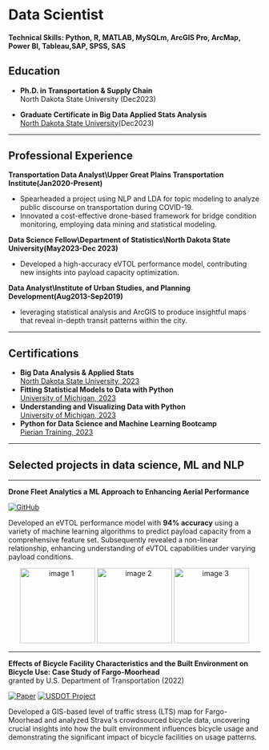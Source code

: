 # Data Scientist 


#### Technical Skills: Python, R, MATLAB, MySQLm, ArcGIS Pro, ArcMap, Power BI, Tableau,SAP, SPSS, SAS


##  Education

- **Ph.D. in Transportation & Supply Chain**      
  North Dakota State University (Dec2023)

- **Graduate Certificate in Big Data Applied Stats Analysis**      
  [North Dakota State University](https://www.parchment.com/u/award/83d69a01410dc0aebd33f3b4c973afad)(Dec2023)


---


## Professional Experience

**Transportation Data Analyst\Upper Great Plains Transportation Institute(Jan2020-Present)**
- Spearheaded a project using NLP and LDA for topic modeling to analyze public discourse on transportation during COVID-19.
- Innovated a cost-effective drone-based framework for bridge condition monitoring, employing data mining and statistical modeling.

**Data Science Fellow\Department of Statistics\North Dakota State University(May2023-Dec 2023)**
- Developed a high-accuracy eVTOL performance model, contributing new insights into payload capacity optimization.

**Data Analyst\Institute of Urban Studies, and Planning Development(Aug2013-Sep2019)**    
- leveraging statistical analysis and ArcGIS to produce insightful maps that reveal in-depth transit patterns within the city.

  
---



## Certifications

- **Big Data Analysis & Applied Stats**                   
   [North Dakota State University, 2023](https://www.parchment.com/u/award/83d69a01410dc0aebd33f3b4c973afad)
- **Fitting Statistical Models to Data with Python**       
   [University of Michigan, 2023](https://www.coursera.org/account/accomplishments/certificate/5KXUGKKKFJJR)
- **Understanding and Visualizing Data with Python**       
  [University of Michigan, 2023](https://www.coursera.org/account/accomplishments/verify/FY5V7DVXVBJX?utm_source=link&utm_medium=certificate&utm_content=cert_image&utm_campaign=sharing_cta&utm_product=course)
- **Python for Data Science and Machine Learning Bootcamp**          
 [Pierian Training, 2023](https://www.udemy.com/certificate/UC-7b95569e-0d5c-4a9b-a386-e3263f4d73c6/)


---



## Selected projects in data science, ML and NLP
---
**Drone Fleet Analytics a ML Approach to Enhancing Aerial Performance**   

[![GitHub](https://img.shields.io/badge/GitHub-Drone_Fleet_Analytics-blue?style=flat&logo=github)](https://github.com/TaranehAskarzadeh/Drone-Fleet-Analytics-A-Machine-Learning-Approach-to-Enhancing-Aerial-Performance)

Developed an eVTOL performance model with **94% accuracy** using a variety of machine learning algorithms to predict payload capacity from a comprehensive feature set. Subsequently revealed a non-linear relationship, enhancing understanding of eVTOL capabilities under varying payload conditions.

	
<p align="center">
  <img src="https://github.com/TaranehAskarzadeh/portfolio/assets/65934906/bbb7522f-8972-4816-bc0a-bad802533b8c" width="150" alt="image 1" />
  <img src="https://github.com/TaranehAskarzadeh/portfolio/assets/65934906/567a96de-f631-488d-9921-447830acf98d" width="150" alt="image 2" />
  <img src="https://github.com/TaranehAskarzadeh/portfolio/assets/65934906/77ff8798-d79b-4c42-aec3-dc3b979e3d41" width="150" alt="image 3" />
</p>



---

**Effects of Bicycle Facility Characteristics and the Built Environment on Bicycle Use: Case Study of Fargo-Moorhead**           
granted by U.S. Department of Transportation (2022) 

[![Paper](https://img.shields.io/badge/Paper-Read-blue?style=flat-square&logo=adobeacrobatreader&logoColor=white)](https://www.hindawi.com/journals/jat/2021/9808922/) [![USDOT Project](https://img.shields.io/badge/USDOT_Project-View-blue?style=flat-square&logo=adobeacrobatreader&logoColor=white)](https://www.ugpti.org/resources/reports/details.php?id=1105)



Developed a GIS-based level of traffic stress (LTS) map for Fargo-Moorhead and analyzed Strava's crowdsourced bicycle data, uncovering crucial insights into how the built environment influences bicycle usage and demonstrating the significant impact of bicycle facilities on usage patterns.











